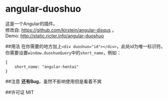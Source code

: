 angular-duoshuo
===============

这是一个Angular的插件。    
修改自: https://github.com/kirstein/angular-disqus 。    
Demo: http://static.ricter.info/angular-duoshuo


##用法
在你需要的地方加上`<div duoshuo="id"></div>`，此处id为唯一标识符。    
你需要设置`window.duoshuoQuery`中的`short_name`，例如： 

    {
        short_name: "angular-hentai"
    }

##注意
**还有Bug**，虽然不影响使用但是看着不爽

##许可证
MIT

